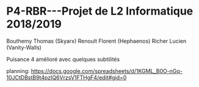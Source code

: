 # P4-RBR---Projet de L2 Informatique 2018/2019

Bouthemy Thomas (Skyarx)
Renoult Florent (Hephaenos)
Richer Lucien (Vanity-Walls)

Puisance 4 amélioré avec quelques subtilités

planning:
https://docs.google.com/spreadsheets/d/1KGML_B0O-nGq-10JCtDBstB9t4pzIQ6VrzsV1FTHgF4/edit#gid=0
